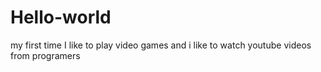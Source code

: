 # Hello-world
my first time
I like to play video games and i like to watch youtube videos from programers
